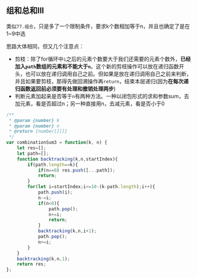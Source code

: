 ## 组和总和III

类似`77.组合`，只是多了一个限制条件，要求k个数相加等于n，并且也确定了是在1~9中选

思路大体相同，但又几个注意点：

* 剪枝：除了for循环中`i`之后的元素个数要大于我们还需要的元素个数外，**已经加入`path`数组的元素和不能大于`n`**。这个新的剪枝操作可以放在递归函数开头，也可以放在递归调用自己之前。但如果是放在递归调用自己之前来判断，并且如果要剪枝，那得先做回溯操作再`return`，结束本层递归(因为**在每次递归函数返回前必须要有处理和撤销处理两步**)
* 判断元素加起来是否等于`n`有两种方法。一种以闭包形式的求和参数sum，去加元素，看是否超过n；另一种直接用n，去减元素，看是否小于0

```javascript
/**
 * @param {number} k
 * @param {number} n
 * @return {number[][]}
 */
var combinationSum3 = function(k, n) {
    let res=[];
    let path=[];
    function backtracking(k,n,startIndex){
        if(path.length==k){
            if(n==0) res.push([...path]);
            return;
        }
        for(let i=startIndex;i<=10-(k-path.length);i++){
            path.push(i);
            n-=i;
            if(n<0){
                path.pop();
                n+=i;
                return;
            }
            backtracking(k,n,i+1);
            path.pop();
            n+=i;
        }
    }
    backtracking(k,n,1);
    return res;
};
```

